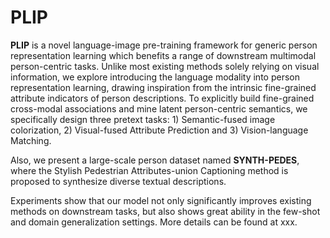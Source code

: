 # PLIP
**PLIP** is a novel language-image pre-training framework for generic person representation learning which benefits a range of downstream multimodal person-centric tasks. Unlike most existing methods solely relying on visual information, we explore introducing the language modality into person representation learning, drawing inspiration from the intrinsic fine-grained attribute indicators of person descriptions. To explicitly build fine-grained cross-modal associations and mine latent person-centric semantics, we specifically design three pretext tasks: 1) Semantic-fused image colorization, 2) Visual-fused Attribute Prediction and 3) Vision-language Matching.

Also, we present a large-scale person dataset named **SYNTH-PEDES**, where the Stylish Pedestrian Attributes-union Captioning method is proposed to synthesize diverse textual descriptions. 

Experiments show that our model not only significantly improves existing methods on downstream tasks, but also shows great ability in the few-shot and domain generalization settings. More details can be found at xxx.


